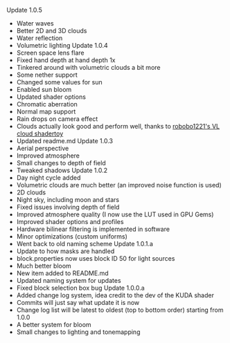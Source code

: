 Update 1.0.5
- Water waves
- Better 2D and 3D clouds
- Water reflection
- Volumetric lighting
Update 1.0.4
- Screen space lens flare
- Fixed hand depth at hand depth 1x 
- Tinkered around with volumetric clouds a bit more
- Some nether support
- Changed some values for sun
- Enabled sun bloom
- Updated shader options
- Chromatic aberration
- Normal map support
- Rain drops on camera effect
- Clouds actually look good and perform well, thanks to [robobo1221's VL cloud shadertoy](https://www.shadertoy.com/view/MstBWs)
- Updated readme.md
Update 1.0.3
- Aerial perspective
- Improved atmosphere
- Small changes to depth of field 
- Tweaked shadows 
Update 1.0.2
- Day night cycle added
- Volumetric clouds are much better (an improved noise function is used)
- 2D clouds 
- Night sky, including moon and stars
- Fixed issues involving depth of field
- Improved atmosphere quality (I now use the LUT used in GPU Gems)
- Improved shader options and profiles
- Hardware bilinear filtering is implemented in software
- Minor optimizations (custom uniforms)
- Went back to old naming scheme
Update 1.0.1.a
- Update to how masks are handled
- block.properties now uses block ID 50 for light sources
- Much better bloom
- New item added to README.md
- Updated naming system for updates
- Fixed block selection box bug
Update 1.0.0.a
- Added change log system, idea credit to the dev of the KUDA shader
- Commits will just say what update it is now
- Change log list will be latest to oldest (top to bottom order) starting from 1.0.0
- A better system for bloom
- Small changes to lighting and tonemapping